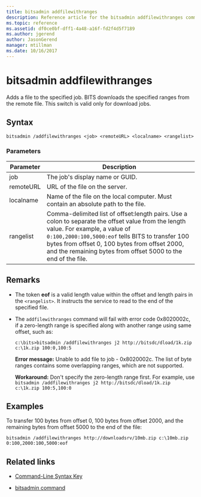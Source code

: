 ```yaml
---
title: bitsadmin addfilewithranges
description: Reference article for the bitsadmin addfilewithranges command, which adds a file to the specified job. BITS downloads the specified ranges from the remote file.
ms.topic: reference
ms.assetid: df0ce0bf-dff1-4a48-a16f-fd2f4d5f7189
ms.author: jgerend
author: JasonGerend
manager: mtillman
ms.date: 10/16/2017
---
```


# bitsadmin addfilewithranges

Adds a file to the specified job. BITS downloads the specified ranges from the remote file. This switch is valid only for download jobs.

## Syntax

```
bitsadmin /addfilewithranges <job> <remoteURL> <localname> <rangelist>
```

### Parameters

| Parameter | Description |
| --------- | ----------- |
| job | The job's display name or GUID. |
| remoteURL | URL of the file on the server. |
| localname | Name of the file on the local computer. Must contain an absolute path to the file. |
| rangelist | Comma-delimited list of offset:length pairs. Use a colon to separate the offset value from the length value. For example, a value of `0:100,2000:100,5000:eof` tells BITS to transfer 100 bytes from offset 0, 100 bytes from offset 2000, and the remaining bytes from offset 5000 to the end of the file. |

## Remarks

- The token **eof** is a valid length value within the offset and length pairs in the `<rangelist>`. It instructs the service to read to the end of the specified file.

- The `addfilewithranges` command will fail with error code 0x8020002c, if a zero-length range is specified along with another range using same offset, such as:

    `c:\bits>bitsadmin /addfilewithranges j2 http://bitsdc/dload/1k.zip c:\1k.zip 100:0,100:5`

    **Error message:** Unable to add file to job - 0x8020002c. The list of byte ranges contains some overlapping ranges, which are not supported.

    **Workaround:** Don't specify the zero-length range first. For example, use `bitsadmin /addfilewithranges j2 http://bitsdc/dload/1k.zip c:\1k.zip 100:5,100:0`

## Examples

To transfer 100 bytes from offset 0, 100 bytes from offset 2000, and the remaining bytes from offset 5000 to the end of the file:

```
bitsadmin /addfilewithranges http://downloadsrv/10mb.zip c:\10mb.zip 0:100,2000:100,5000:eof
```

## Related links

- [Command-Line Syntax Key](command-line-syntax-key.md)

- [bitsadmin command](bitsadmin.md)
